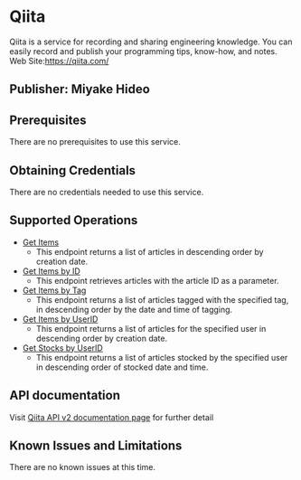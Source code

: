 #  Qiita
Qiita is a service for recording and sharing engineering knowledge. You can easily record and publish your programming tips, know-how, and notes.
Web Site:https://qiita.com/

## Publisher: Miyake Hideo

## Prerequisites
There are no prerequisites to use this service.

## Obtaining Credentials
There are no credentials needed to use this service.

## Supported Operations

* [Get Items](/api/v2/items)
	- This endpoint returns a list of articles in descending order by creation date.
* [Get Items by ID](/api/v2/items/{Post_Id})
	- This endpoint retrieves articles with the article ID as a parameter.
* [Get Items by Tag](/api/v2/tags/{Tag}/items)
	- This endpoint returns a list of articles tagged with the specified tag, in descending order by the date and time of tagging.
* [Get Items by UserID](/api/v2/users/{User_Id}/items)
	- This endpoint returns a list of articles for the specified user in descending order by creation date.
* [Get Stocks by UserID](/api/v2/users/{User_Id}/stocks)
	- This endpoint returns a list of articles stocked by the specified user in descending order of stocked date and time.

## API documentation
Visit [Qiita API v2 documentation page](https://qiita.com/api/v2/docs) for further detail

## Known Issues and Limitations
There are no known issues at this time.
